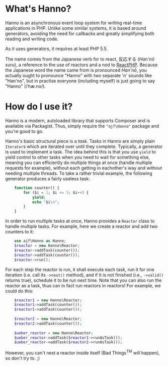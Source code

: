 What's Hanno?
=============

Hanno is an asynchronous event loop system for writing real-time applications in PHP. Unlike some similar systems, it is based around generators, avoiding the need for callbacks and greatly simplifying both reading and writing code.

As it uses generators, it requires at least PHP 5.5.

The name comes from the Japanese verb for to react, 反応する (*Han'nō suru*), a reference to the use of reactors and a nod to [ReactPHP](http://reactphp.org/). Because the Japanese word the name came from is pronounced *Han'nō*, you actually ought to pronounce "Hanno" with two separate 'n' sounds like "Han'no", but in practise everyone (including myself) is just going to say "Hanno" (/ˈhæ.no/).

How do I use it?
================

Hanno is a modern, autoloaded library that supports Composer and is available via Packagist. Thus, simply require the `"ajf\Hanno"` package and you're good to go.

Hanno's basic structural piece is a *task*. Tasks in Hanno are simply plain `Iterator`s which are iterated over until they complete. Typically, a generator is used to implement a task. The idea behind this is that you use `yield` to yield control to other tasks when you need to wait for something else, meaning you can efficiently do multiple things at once (handle multiple requests for example), without each getting in eachother's way and without needing multiple threads. To take a rather trivial example, the following generator produces a fairly useless task:

```php
    function counter() {
        for ($i = 1; $i <= 3; $i++) {
            yield;
            echo "$i\n";
        }
    }
```

In order to run multiple tasks at once, Hanno provides a `Reactor` class to handle multiple tasks. For example, here we create a reactor and add two counters to it:

```php
    use ajf\Hanno as Hanno;
    $reactor = new Hanno\Reactor;
    $reactor->addTask(counter());
    $reactor->addTask(counter());
    $reactor->run();
```

For each step the reactor is run, it shall execute each task, run it for one iteration (i.e. call its `->next()` method), and if it is not finished (i.e., `->valid()` returns true), schedule it to be run next time. Note that you can also run the reactor as a task, thus can in fact run reactors in reactors! For example, we could do this:

```php
    $reactor1 = new Hanno\Reactor;
    $reactor1->addTask(counter());
    $reactor1->addTask(counter());
    
    $reactor2 = new Hanno\Reactor;
    $reactor2->addTask(counter());
    
    $ueber_reactor = new Hanno\Reactor;
    $ueber_reactor->addTask($reactor1->runAsTask());
    $ueber_reactor->addTask($reactor2->runAsTask());
```

However, you can't nest a reactor inside itself (Bad Things<sup>TM</sup> *will* happen), so don't try to. ;)